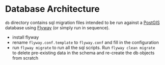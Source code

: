# Database Architecture

`db` directory contains sql migration files intended to be run against a [PostGIS](https://postgis.net/) database using [Flyway](https://flywaydb.org/) (or simply run in sequence).

- install flyway
- rename `flyway.conf.template` to `flyway.conf` and fill in the configuration
- run `flyway migrate` to run all the sql scripts. Run `flyway clean migrate` to delete pre-existing data in the schema and re-create the db objects from scratch
